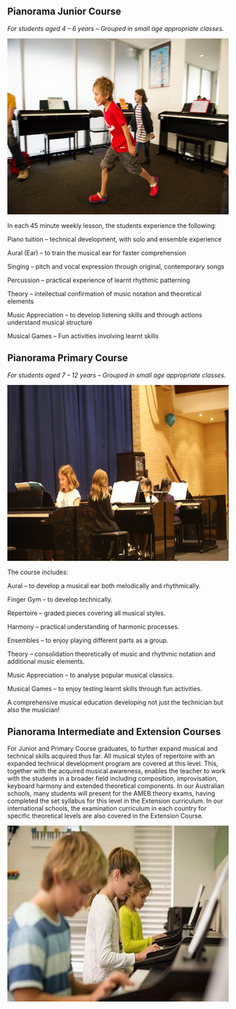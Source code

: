 ## Pianorama Junior Course  

*For students  aged  4 – 6 years – Grouped in small age appropriate classes.*

<img src="images/18121242_1945394909069149_8174843808573398308_o.jpg" alt="ismbondi" width="600" height="400">

In each 45 minute weekly lesson, the students experience the following:

Piano tuition – technical development, with solo and ensemble experience

Aural (Ear) – to train the musical ear for faster comprehension

Singing – pitch and vocal expression through original, contemporary songs

Percussion – practical experience of learnt rhythmic patterning

Theory – intellectual confirmation of music notation and theoretical elements

Music Appreciation – to develop listening skills and through actions understand musical structure

Musical Games – Fun activities involving learnt skills

## Pianorama Primary Course

*For students  aged  7 – 12 years – Grouped in small age appropriate classes.*

<img src="images/26961745_2075500332725272_1848297573837803827_o.jpg" alt="ismbondi" width="600" height="400">

The course includes:

Aural – to develop a musical ear both melodically and rhythmically.

Finger Gym  – to develop technically.

Repertoire  – graded pieces covering all musical styles.

Harmony – practical understanding of harmonic processes.

Ensembles – to enjoy playing different parts as a group.

Theory – consolidation theoretically of music and rhythmic notation and additional music elements.

Music Appreciation – to analyse popular musical classics.

Musical Games – to enjoy testing learnt skills through fun activities.

A comprehensive musical education developing not just the technician but also the musician!

## Pianorama Intermediate and Extension Courses

For Junior and Primary Course graduates, to further expand musical and technical skills acquired thus far. All musical styles of repertoire with an expanded technical development program are covered at this level.  This, together with the acquired musical awareness, enables the teacher to work with the students in a broader field including composition, improvisation, keyboard harmony and extended theoretical components. In our Australian schools, many students will present for the AMEB theory exams, having completed the set syllabus for this level in the Extension curriculum. In our international schools, the examination curriculum in each country for specific theoretical levels are also covered in the Extension Course.

<img src="images/521283.jpg" alt="ismbondi" width="600" height="400">
